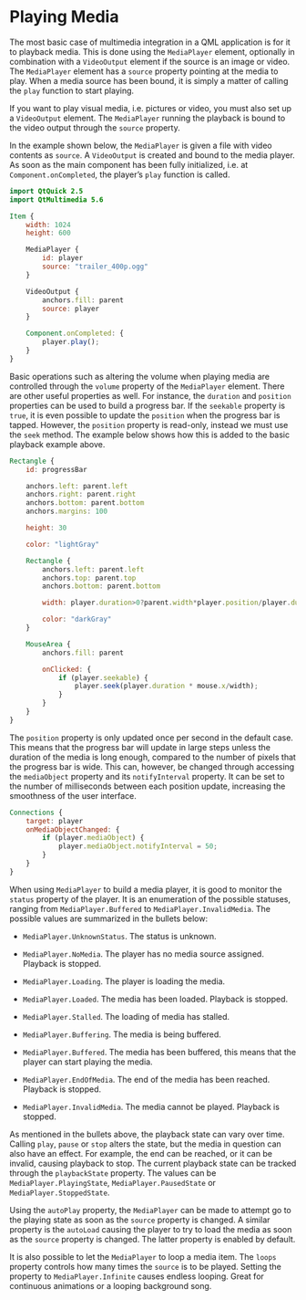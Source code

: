 # Playing Media

The most basic case of multimedia integration in a QML application is for it to playback media. This is done using the `MediaPlayer` element, optionally in combination with a `VideoOutput` element if the source is an image or video. The `MediaPlayer` element has a `source` property pointing at the media to play. When a media source has been bound, it is simply a matter of calling the `play` function to start playing.

If you want to play visual media, i.e. pictures or video, you must also set up a `VideoOutput` element. The `MediaPlayer` running the playback is bound to the video output through the `source` property.

In the example shown below, the `MediaPlayer` is given a file with video contents as `source`. A `VideoOutput` is created and bound to the media player. As soon as the main component has been fully initialized, i.e. at `Component.onCompleted`, the player’s `play` function is called.

```qml
import QtQuick 2.5
import QtMultimedia 5.6

Item {
    width: 1024
    height: 600

    MediaPlayer {
        id: player
        source: "trailer_400p.ogg"
    }

    VideoOutput {
        anchors.fill: parent
        source: player
    }

    Component.onCompleted: {
        player.play();
    }
}
```

Basic operations such as altering the volume when playing media are controlled through the `volume` property of the `MediaPlayer` element. There are other useful properties as well. For instance, the `duration` and `position` properties can be used to build a progress bar. If the `seekable` property is `true`, it is even possible to update the `position` when the progress bar is tapped. However, the `position` property is read-only, instead we must use the `seek` method. The example below shows how this is added to the basic playback example above.

```qml
Rectangle {
    id: progressBar

    anchors.left: parent.left
    anchors.right: parent.right
    anchors.bottom: parent.bottom
    anchors.margins: 100

    height: 30

    color: "lightGray"

    Rectangle {
        anchors.left: parent.left
        anchors.top: parent.top
        anchors.bottom: parent.bottom

        width: player.duration>0?parent.width*player.position/player.duration:0

        color: "darkGray"
    }

    MouseArea {
        anchors.fill: parent

        onClicked: {
            if (player.seekable) {
                player.seek(player.duration * mouse.x/width);
            }
        }
    }
}
```

The `position` property is only updated once per second in the default case. This means that the progress bar will update in large steps unless the duration of the media is long enough, compared to the number of pixels that the progress bar is wide. This can, however, be changed through accessing the `mediaObject` property and its `notifyInterval` property. It can be set to the number of milliseconds between each position update, increasing the smoothness of the user interface.

```qml
Connections {
    target: player
    onMediaObjectChanged: {
        if (player.mediaObject) {
            player.mediaObject.notifyInterval = 50;
        }
    }
}
```

When using `MediaPlayer` to build a media player, it is good to monitor the `status` property of the player. It is an enumeration of the possible statuses, ranging from `MediaPlayer.Buffered` to `MediaPlayer.InvalidMedia`. The possible values are summarized in the bullets below:


* `MediaPlayer.UnknownStatus`. The status is unknown.


* `MediaPlayer.NoMedia`. The player has no media source assigned. Playback is stopped.


* `MediaPlayer.Loading`. The player is loading the media.


* `MediaPlayer.Loaded`. The media has been loaded. Playback is stopped.


* `MediaPlayer.Stalled`. The loading of media has stalled.


* `MediaPlayer.Buffering`. The media is being buffered.


* `MediaPlayer.Buffered`. The media has been buffered, this means that the player can start playing the media.


* `MediaPlayer.EndOfMedia`. The end of the media has been reached. Playback is stopped.


* `MediaPlayer.InvalidMedia`. The media cannot be played. Playback is stopped.

As mentioned in the bullets above, the playback state can vary over time. Calling `play`, `pause` or `stop` alters the state, but the media in question can also have an effect. For example, the end can be reached, or it can be invalid, causing playback to stop. The current playback state can be tracked through the `playbackState` property. The values can be `MediaPlayer.PlayingState`, `MediaPlayer.PausedState` or `MediaPlayer.StoppedState`.

Using the `autoPlay` property, the `MediaPlayer` can be made to attempt go to the playing state as soon as the `source` property is changed. A similar property is the `autoLoad` causing the player to try to load the media as soon as the `source` property is changed. The latter property is enabled by default.

It is also possible to let the `MediaPlayer` to loop a media item. The `loops` property controls how many times the `source` is to be played. Setting the property to `MediaPlayer.Infinite` causes endless looping. Great for continuous animations or a looping background song.

